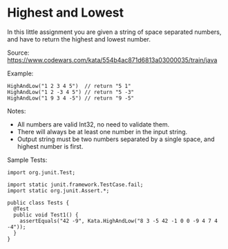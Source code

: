 # Highest and Lowest
In this little assignment you are given a string of space separated numbers, and have to return the highest and lowest number.

Source: https://www.codewars.com/kata/554b4ac871d6813a03000035/train/java

Example:
```
HighAndLow("1 2 3 4 5")  // return "5 1"
HighAndLow("1 2 -3 4 5") // return "5 -3"
HighAndLow("1 9 3 4 -5") // return "9 -5"
```
Notes:

- All numbers are valid Int32, no need to validate them.
- There will always be at least one number in the input string.
- Output string must be two numbers separated by a single space, and highest number is first.

Sample Tests:
```
import org.junit.Test;

import static junit.framework.TestCase.fail;
import static org.junit.Assert.*;

public class Tests {
  @Test
  public void Test1() {
    assertEquals("42 -9", Kata.HighAndLow("8 3 -5 42 -1 0 0 -9 4 7 4 -4"));
  }
}
```
